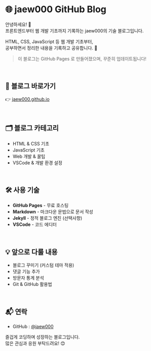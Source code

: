 # 🌐 jaew000 GitHub Blog

안녕하세요! 🙌  
프론트엔드부터 웹 개발 기초까지 기록하는 jaew000의 기술 블로그입니다.

HTML, CSS, JavaScript 등 웹 개발 기초부터,  
공부하면서 정리한 내용을 기록하고 공유합니다. 📖

> 이 블로그는 GitHub Pages 로 만들어졌으며, 꾸준히 업데이트됩니다!

<br>

## 🚀 블로그 바로가기

👉 [jaew000.github.io](https://jaew000.github.io)

<br>

## 🗂️ 블로그 카테고리

- HTML & CSS 기초
- JavaScript 기초
- Web 개발 & 꿀팁
- VSCode & 개발 환경 설정

<br>

## 🛠️ 사용 기술

- **GitHub Pages** - 무료 호스팅
- **Markdown** - 마크다운 문법으로 문서 작성
- **Jekyll** - 정적 블로그 엔진 (선택사항)
- **VSCode** - 코드 에디터

<br>

## 💡 앞으로 다룰 내용

- 블로그 꾸미기 (커스텀 테마 적용)
- 댓글 기능 추가
- 방문자 통계 분석
- Git & GitHub 활용법

<br>

## 📬 연락

- GitHub : [@jaew000](https://github.com/jaew000)

즐겁게 코딩하며 성장하는 블로그입니다.  
많은 관심과 응원 부탁드려요! 😊

